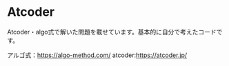 # Atcoder
Atcoder・algo式で解いた問題を載せています。基本的に自分で考えたコードです。

アルゴ式：https://algo-method.com/
atcoder:https://atcoder.jp/
